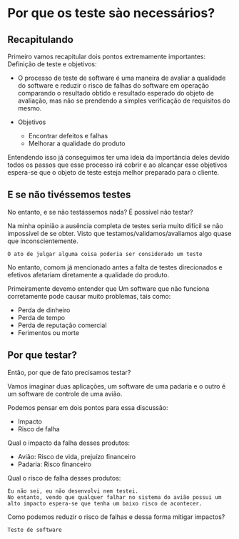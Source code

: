 # Por que os teste sào necessários?

## Recapitulando
Primeiro vamos recapitular dois pontos extremamente importantes: Definição de teste e objetivos:

- O processo de teste de software é uma maneira de avaliar a qualidade do software e reduzir o risco de falhas do software em operação comparando o resultado obtido e resultado esperado do objeto de avaliação, mas não se prendendo a simples verificação de requisitos do mesmo.

- Objetivos
    - Encontrar defeitos e falhas
    - Melhorar a qualidade do produto

Entendendo isso já conseguimos ter uma ideia da importância deles devido todos os passos que esse processo irá cobrir e ao alcançar esse objetivos espera-se que o objeto de teste esteja melhor preparado para o cliente.

## E se não tivéssemos testes

No entanto, e se não testássemos nada? É possível não testar?

Na minha opinião a ausência completa de testes seria muito difícil se não impossível de se obter. Visto que testamos/validamos/avaliamos algo quase que inconscientemente.

    O ato de julgar alguma coisa poderia ser considerado um teste

No entanto, comom já mencionado antes a falta de testes direcionados e efetivos afetariam diretamente a qualidade do produto.

Primeiramente devemo entender que Um software que não funciona corretamente pode causar muito problemas, tais como:

- Perda de dinheiro
- Perda de tempo
- Perda de reputação comercial
- Ferimentos ou morte



## Por que testar?

Então, por que de fato precisamos testar?

Vamos imaginar duas aplicações, um software de uma padaria e o outro é um software de controle de uma avião.

Podemos pensar em dois pontos para essa discussão:
- Impacto
- Risco de falha

Qual o impacto da falha desses produtos:
- Avião: Risco de vida, prejuízo financeiro
- Padaria: Risco financeiro

Qual o risco de falha desses produtos:

    Eu não sei, eu não desenvolvi nem testei.
    No entanto, vendo que qualquer falhar no sistema do avião possui um alto impacto espera-se que tenha um baixo risco de acontecer.

Como podemos reduzir o risco de falhas e dessa forma mitigar impactos?

    Teste de software